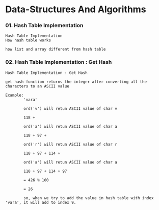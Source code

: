 # Data-Structures And Algorithms

### 01. Hash Table Implementation

    Hash Table Implementation
    How hash table works

    how list and array different from hash table


    
### 02. Hash Table Implementation : Get Hash

    Hash Table Implementation : Get Hash

    get hash function returns the integer after converting all the characters to an ASCII value

    Example:
            'vara'

            ord('v') will retun ASCII value of char v

            118 +

            ord('a') will retun ASCII value of char a    

            118 + 97 +

            ord('r') will retun ASCII value of char r

            118 + 97 + 114 +

            ord('a') will retun ASCII value of char a

            118 + 97 + 114 + 97

            = 426 % 100

            = 26

            so, when we try to add the value in hash table with index 'vara', it will add to index 9.


